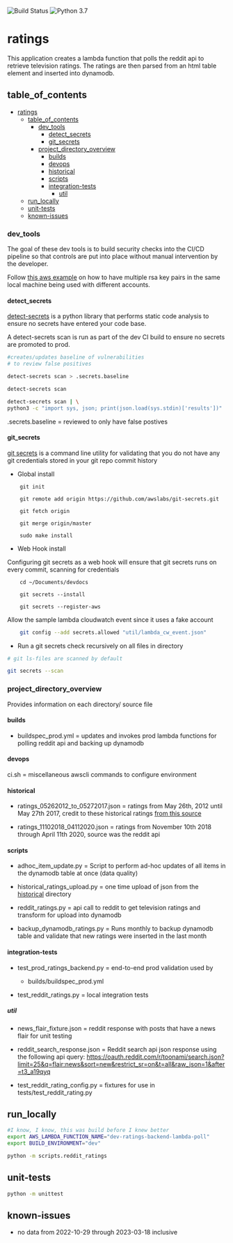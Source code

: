 ![Build Status](https://codebuild.us-east-1.amazonaws.com/badges?uuid=eyJlbmNyeXB0ZWREYXRhIjoiNWRzcDRZemNOTTZVM1F1ZVNZb2J6UG1ZMFdPWnRobytweG9aOE81RTgyTXlEeFg1RDcvQWFlWm96OXpQSTBBZ0VQNTFDeEJweWdtcU9ORTBYSVRGTmQ4PSIsIml2UGFyYW1ldGVyU3BlYyI6IjRIRExOZk5ZRnFZdFdRVE0iLCJtYXRlcmlhbFNldFNlcmlhbCI6MX0%3D&branch=master) ![Python 3.7](https://img.shields.io/badge/python-3.7-blue.svg)

# ratings

This application creates a lambda function that polls the reddit api to retrieve television ratings. The ratings are then parsed from an html table element and inserted into dynamodb. 


## table_of_contents


- [ratings](#ratings)
  - [table\_of\_contents](#table_of_contents)
    - [dev\_tools](#dev_tools)
      - [detect\_secrets](#detect_secrets)
      - [git\_secrets](#git_secrets)
    - [project\_directory\_overview](#project_directory_overview)
      - [builds](#builds)
      - [devops](#devops)
      - [historical](#historical)
      - [scripts](#scripts)
      - [integration-tests](#integration-tests)
        - [util](#util)
  - [run\_locally](#run_locally)
  - [unit-tests](#unit-tests)
  - [known-issues](#known-issues)





### dev_tools

The goal of these dev tools is to build security checks into the CI/CD pipeline so that controls are put into place without manual intervention by the developer.

Follow [this aws example](https://forums.aws.amazon.com/thread.jspa?threadID=228206) on how to have multiple rsa key pairs in the same local machine being used with different accounts.


#### detect_secrets
[detect-secrets](https://github.com/Yelp/detect-secrets) is a python library that performs static code analysis to ensure no secrets have entered your code base.

A detect-secrets scan is run as part of the dev CI build to ensure no secrets are promoted to prod. 

```bash
#creates/updates baseline of vulnerabilities 
# to review false positives

detect-secrets scan > .secrets.baseline
```

```bash
detect-secrets scan

detect-secrets scan | \
python3 -c "import sys, json; print(json.load(sys.stdin)['results'])"
```


.secrets.baseline = reviewed to only have false postives 

#### git_secrets

[git secrets](https://github.com/awslabs/git-secrets.git) is a command line utility for validating that you do not have any git credentials stored in your git repo commit history



- Global install

```
    git init

    git remote add origin https://github.com/awslabs/git-secrets.git

    git fetch origin

    git merge origin/master

    sudo make install
```

- Web Hook install

Configuring git secrets as a web hook will ensure that git secrets runs on every commit, scanning for credentials
```
    cd ~/Documents/devdocs

    git secrets --install

    git secrets --register-aws
```


Allow the sample lambda cloudwatch event since it uses a fake 
account
```bash
    git config --add secrets.allowed "util/lambda_cw_event.json"
```

- Run a git secrets check recursively on all files in directory

```bash
# git ls-files are scanned by default

git secrets --scan 
```


### project_directory_overview
Provides information on each directory/ source file

#### builds


- buildspec_prod.yml = updates and invokes prod lambda functions for polling reddit api and backing up dynamodb



#### devops

ci.sh = miscellaneous awscli commands to configure environment



#### historical
- ratings_05262012_to_05272017.json = ratings from May 26th, 2012 until May 27th 2017, credit to these historical ratings [from this source](https://github.com/FOSSforlife/toonami_ratings)
  
- ratings_11102018_04112020.json = ratings from November 10th 2018 through April 11th 2020, source was the reddit api


#### scripts
- adhoc_item_update.py = Script to perform ad-hoc updates of all items in 
  the dynamodb table at once (data quality)
  
- historical_ratings_upload.py = one time upload of json from the [historical](#historical) directory

- reddit_ratings.py = api call to reddit to get television ratings and transform for upload into dynamodb

- backup_dynamodb_ratings.py = Runs monthly to backup dynamodb table and validate that new ratings were inserted in the last month


#### integration-tests


- test_prod_ratings_backend.py = end-to-end prod validation used by
  - builds/buildspec_prod.yml

- test_reddit_ratings.py = local integration tests



##### util

- news_flair_fixture.json = reddit response with posts that have a news flair for unit testing
  
- reddit_search_response.json = Reddit search api json response using the
following api query:
https://oauth.reddit.com/r/toonami/search.json?limit=25&q=flair:news&sort=new&restrict_sr=on&t=all&raw_json=1&after=t3_a19qyq

- test_reddit_rating_config.py = fixtures for use in tests/test_reddit_rating.py


## run_locally


```bash
#I know, I know, this was build before I knew better
export AWS_LAMBDA_FUNCTION_NAME="dev-ratings-backend-lambda-poll"
export BUILD_ENVIRONMENT="dev"

python -m scripts.reddit_ratings
```


## unit-tests
```bash
python -m unittest
```

## known-issues
- no data from 2022-10-29 through 2023-03-18 inclusive